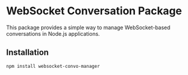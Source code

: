 # WebSocket Conversation Package

This package provides a simple way to manage WebSocket-based conversations in Node.js applications.

## Installation

```bash
npm install websocket-convo-manager